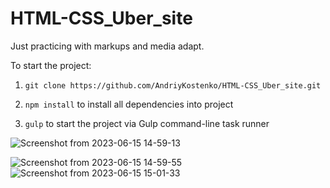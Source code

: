 # HTML-CSS_Uber_site

Just practicing with markups and media adapt.

To start the project:

1. `git clone https://github.com/AndriyKostenko/HTML-CSS_Uber_site.git`

2. `npm install` to install all dependencies into project

3. `gulp` to start the project via Gulp command-line task runner 


![Screenshot from 2023-06-15 14-59-13](https://github.com/AndriyKostenko/HTML-CSS_Uber_site/assets/91188777/5095694b-47b5-48d1-9967-d8a80eb1765e)

![Screenshot from 2023-06-15 14-59-55](https://github.com/AndriyKostenko/HTML-CSS_Uber_site/assets/91188777/ff628930-a942-4502-8c42-ac5fea77d67a)
![Screenshot from 2023-06-15 15-01-33](https://github.com/AndriyKostenko/HTML-CSS_Uber_site/assets/91188777/8df6ba0d-380e-45c9-a6d4-ab30ee19139c)

